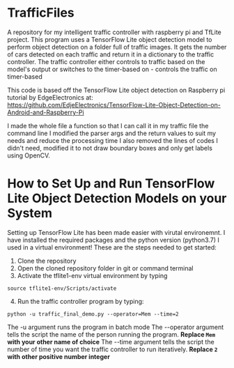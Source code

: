 # TrafficFiles
A repository for my intelligent traffic controller with raspberry pi and TfLite project.
This program uses a TensorFlow Lite object detection model to perform object
detection on a folder full of traffic images. It gets the number of cars
detected on each traffic and return it in a dictionary to the traffic controller.
The traffic controller either controls to traffic based on the model's output or switches to the timer-based on - controls the traffic on timer-based

This code is based off the TensorFlow Lite object detection on Raspberry pi tutorial by EdgeElectronics at:
https://github.com/EdjeElectronics/TensorFlow-Lite-Object-Detection-on-Android-and-Raspberry-Pi

I made the whole file a function so that I can call it in my traffic file the command line
I modified the parser args and the return values to suit my needs and reduce the processing time
I also removed the lines of codes I didn't need, modified it to not draw boundary boxes and only get labels using OpenCV.

# How to Set Up and Run TensorFlow Lite Object Detection Models on your System
Setting up TensorFlow Lite has been made easier with virutal environemnt. I have installed the required packages and the python version (python3.7) I used in a virtual environment! 
These are the steps needed to get started:

1. Clone the repository
2. Open the cloned repository folder in git or command terminal
3. Activate the tflite1-env virtual environment by typing 
```
source tflite1-env/Scripts/activate
```
4. Run the traffic controller program by typing:
```
python -u traffic_final_demo.py --operator=Mem --time=2
```

The -u argument runs the program in batch mode
The --operator argument tells the script the name of the person running the program. **Replace `Mem` with your other name of choice**
The --time argument tells the script the number of time you want the traffic controller to run iteratively. **Replace `2` with other positive number integer**
